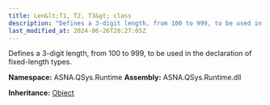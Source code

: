 ```yaml
---
title: Len&lt;T1, T2, T3&gt; class
description: "Defines a 3-digit length, from 100 to 999, to be used in the declaration of fixed-length types. "
last_modified_at: 2024-06-26T20:27:05Z
---
```


Defines a 3-digit length, from 100 to 999, to be used in the declaration of fixed-length types.

**Namespace:** ASNA.QSys.Runtime
**Assembly:** ASNA.QSys.Runtime.dll

**Inheritance:** [Object](https://docs.microsoft.com/en-us/dotnet/api/system.object)
<br>
<br>
